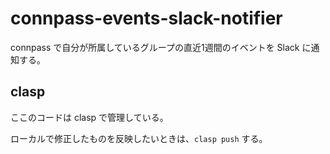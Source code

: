 # connpass-events-slack-notifier

connpass で自分が所属しているグループの直近1週間のイベントを Slack に通知する。

## clasp

ここのコードは clasp で管理している。

ローカルで修正したものを反映したいときは、`clasp push` する。
